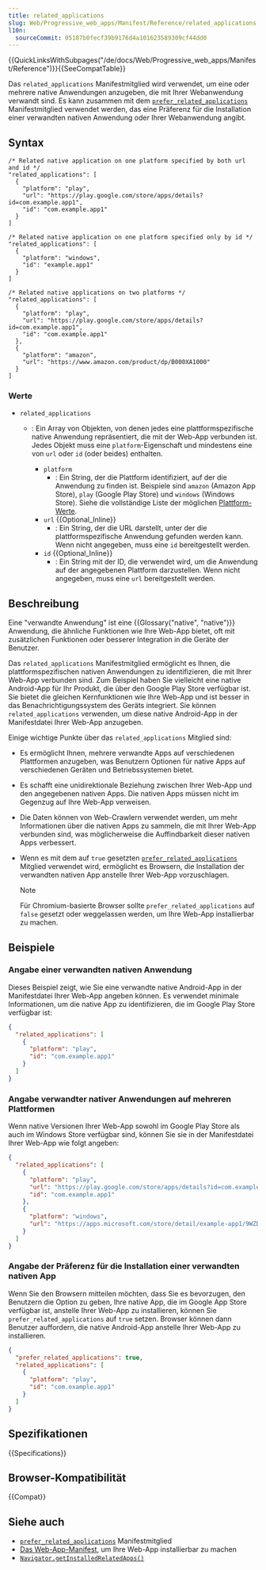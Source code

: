 ```yaml
---
title: related_applications
slug: Web/Progressive_web_apps/Manifest/Reference/related_applications
l10n:
  sourceCommit: 05187b0fecf39b9176d4a101623589309cf44dd0
---
```


{{QuickLinksWithSubpages("/de/docs/Web/Progressive_web_apps/Manifest/Reference")}}{{SeeCompatTable}}

Das `related_applications` Manifestmitglied wird verwendet, um eine oder mehrere native Anwendungen anzugeben, die mit Ihrer Webanwendung verwandt sind. Es kann zusammen mit dem [`prefer_related_applications`](/de/docs/Web/Progressive_web_apps/Manifest/Reference/prefer_related_applications) Manifestmitglied verwendet werden, das eine Präferenz für die Installation einer verwandten nativen Anwendung oder Ihrer Webanwendung angibt.

## Syntax

```json-nolint
/* Related native application on one platform specified by both url and id */
"related_applications": [
  {
    "platform": "play",
    "url": "https://play.google.com/store/apps/details?id=com.example.app1",
    "id": "com.example.app1"
  }
]

/* Related native application on one platform specified only by id */
"related_applications": [
  {
    "platform": "windows",
    "id": "example.app1"
  }
]

/* Related native applications on two platforms */
"related_applications": [
  {
    "platform": "play",
    "url": "https://play.google.com/store/apps/details?id=com.example.app1",
    "id": "com.example.app1"
  },
  {
    "platform": "amazon",
    "url": "https://www.amazon.com/product/dp/B000XA1000"
  }
]
```

### Werte

- `related_applications`

  - : Ein Array von Objekten, von denen jedes eine plattformspezifische native Anwendung repräsentiert, die mit der Web-App verbunden ist. Jedes Objekt muss eine `platform`-Eigenschaft und mindestens eine von `url` oder `id` (oder beides) enthalten.

    - `platform`
      - : Ein String, der die Plattform identifiziert, auf der die Anwendung zu finden ist. Beispiele sind `amazon` (Amazon App Store), `play` (Google Play Store) und `windows` (Windows Store). Siehe die vollständige Liste der möglichen [Plattform-Werte](https://github.com/w3c/manifest/wiki/Platforms).
    - `url` {{Optional_Inline}}
      - : Ein String, der die URL darstellt, unter der die plattformspezifische Anwendung gefunden werden kann. Wenn nicht angegeben, muss eine `id` bereitgestellt werden.
    - `id` {{Optional_Inline}}
      - : Ein String mit der ID, die verwendet wird, um die Anwendung auf der angegebenen Plattform darzustellen. Wenn nicht angegeben, muss eine `url` bereitgestellt werden.

## Beschreibung

Eine "verwandte Anwendung" ist eine {{Glossary("native", "native")}} Anwendung, die ähnliche Funktionen wie Ihre Web-App bietet, oft mit zusätzlichen Funktionen oder besserer Integration in die Geräte der Benutzer.

Das `related_applications` Manifestmitglied ermöglicht es Ihnen, die plattformspezifischen nativen Anwendungen zu identifizieren, die mit Ihrer Web-App verbunden sind. Zum Beispiel haben Sie vielleicht eine native Android-App für Ihr Produkt, die über den Google Play Store verfügbar ist. Sie bietet die gleichen Kernfunktionen wie Ihre Web-App und ist besser in das Benachrichtigungssystem des Geräts integriert. Sie können `related_applications` verwenden, um diese native Android-App in der Manifestdatei Ihrer Web-App anzugeben.

Einige wichtige Punkte über das `related_applications` Mitglied sind:

- Es ermöglicht Ihnen, mehrere verwandte Apps auf verschiedenen Plattformen anzugeben, was Benutzern Optionen für native Apps auf verschiedenen Geräten und Betriebssystemen bietet.
- Es schafft eine unidirektionale Beziehung zwischen Ihrer Web-App und den angegebenen nativen Apps. Die nativen Apps müssen nicht im Gegenzug auf Ihre Web-App verweisen.
- Die Daten können von Web-Crawlern verwendet werden, um mehr Informationen über die nativen Apps zu sammeln, die mit Ihrer Web-App verbunden sind, was möglicherweise die Auffindbarkeit dieser nativen Apps verbessert.

- Wenn es mit dem auf `true` gesetzten [`prefer_related_applications`](/de/docs/Web/Progressive_web_apps/Manifest/Reference/prefer_related_applications) Mitglied verwendet wird, ermöglicht es Browsern, die Installation der verwandten nativen App anstelle Ihrer Web-App vorzuschlagen.

  > [!NOTE]
  > Für Chromium-basierte Browser sollte `prefer_related_applications` auf `false` gesetzt oder weggelassen werden, um Ihre Web-App installierbar zu machen.

## Beispiele

### Angabe einer verwandten nativen Anwendung

Dieses Beispiel zeigt, wie Sie eine verwandte native Android-App in der Manifestdatei Ihrer Web-App angeben können. Es verwendet minimale Informationen, um die native App zu identifizieren, die im Google Play Store verfügbar ist:

```json
{
  "related_applications": [
    {
      "platform": "play",
      "id": "com.example.app1"
    }
  ]
}
```

### Angabe verwandter nativer Anwendungen auf mehreren Plattformen

Wenn native Versionen Ihrer Web-App sowohl im Google Play Store als auch im Windows Store verfügbar sind, können Sie sie in der Manifestdatei Ihrer Web-App wie folgt angeben:

```json
{
  "related_applications": [
    {
      "platform": "play",
      "url": "https://play.google.com/store/apps/details?id=com.example.app1",
      "id": "com.example.app1"
    },
    {
      "platform": "windows",
      "url": "https://apps.microsoft.com/store/detail/example-app1/9WZDNCRFHVJL"
    }
  ]
}
```

### Angabe der Präferenz für die Installation einer verwandten nativen App

Wenn Sie den Browsern mitteilen möchten, dass Sie es bevorzugen, den Benutzern die Option zu geben, Ihre native App, die im Google App Store verfügbar ist, anstelle Ihrer Web-App zu installieren, können Sie `prefer_related_applications` auf `true` setzen. Browser können dann Benutzer auffordern, die native Android-App anstelle Ihrer Web-App zu installieren.

```json
{
  "prefer_related_applications": true,
  "related_applications": [
    {
      "platform": "play",
      "id": "com.example.app1"
    }
  ]
}
```

## Spezifikationen

{{Specifications}}

## Browser-Kompatibilität

{{Compat}}

## Siehe auch

- [`prefer_related_applications`](/de/docs/Web/Progressive_web_apps/Manifest/Reference/prefer_related_applications) Manifestmitglied
- [Das Web-App-Manifest](/de/docs/Web/Progressive_web_apps/Guides/Making_PWAs_installable#the_web_app_manifest), um Ihre Web-App installierbar zu machen
- [`Navigator.getInstalledRelatedApps()`](/de/docs/Web/API/Navigator/getInstalledRelatedApps)
